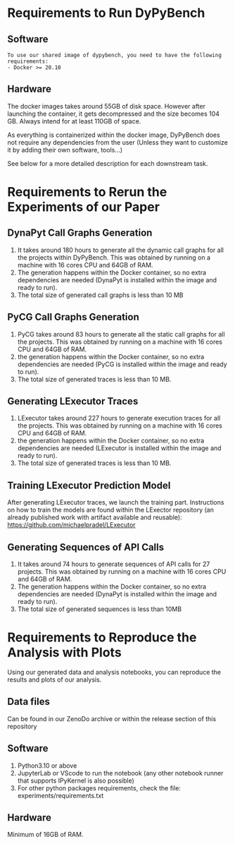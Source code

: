 # Requirements to Run DyPyBench
## Software
    To use our shared image of dypybench, you need to have the following requirements:
    - Docker >= 20.10

## Hardware
The docker images takes around 55GB of disk space. However after launching the container, it gets decompressed and the size becomes 104 GB. Always intend for at least 110GB of space.

As everything is containerized within the docker image, DyPyBench does not require any dependencies from the user (Unless they want to customize it by adding their own software, tools...)

See below for a more detailed description for each downstream task.

# Requirements to Rerun the Experiments of our Paper

## DynaPyt Call Graphs Generation
1. It takes around 180 hours to generate all the dynamic call graphs for all the projects within DyPyBench. This was obtained by running on a machine with 16 cores CPU and 64GB of RAM.
2. The generation happens within the Docker container, so no extra dependencies are needed (DynaPyt is installed within the image and ready to run).
3. The total size of generated call graphs is less than 10 MB

## PyCG Call Graphs Generation
1. PyCG takes around 83 hours to generate all the static call graphs for all the projects. This was obtained by running on a machine with 16 cores CPU and 64GB of RAM.
2. the generation happens within the Docker container, so no extra dependencies are needed (PyCG is installed within the image and ready to run).
3. The total size of generated traces is less than 10 MB.

## Generating LExecutor Traces
1. LExecutor takes around 227 hours to generate execution traces for all the projects. This was obtained by running on a machine with 16 cores CPU and 64GB of RAM.
2. the generation happens within the Docker container, so no extra dependencies are needed (LExecutor is installed within the image and ready to run).
3. The total size of generated traces is less than 10 MB.

## Training LExecutor Prediction Model
After generating LExecutor traces, we launch the training part. Instructions on how to train the models are found within the LExector repository (an already published work with artifact available and reusable): https://github.com/michaelpradel/LExecutor


## Generating Sequences of API Calls
1. It takes around 74 hours to generate sequences of API calls for 27 projects. This was obtained by running on a machine with 16 cores CPU and 64GB of RAM.
2. The generation happens within the Docker container, so no extra dependencies are needed (DynaPyt is installed within the image and ready to run).
3. The total size of generated sequences is less than 10MB

# Requirements to Reproduce the Analysis with Plots
Using our generated data and analysis notebooks, you can reproduce the results and plots of our analysis.
## Data files
Can be found in our ZenoDo archive or within the release section of this repository

## Software
1. Python3.10 or above
2. JupyterLab or VScode to run the notebook (any other notebook runner that supports IPyKernel is also possible)
3. For other python packages requirements, check the file: experiments/requirements.txt

## Hardware
Minimum of 16GB of RAM.